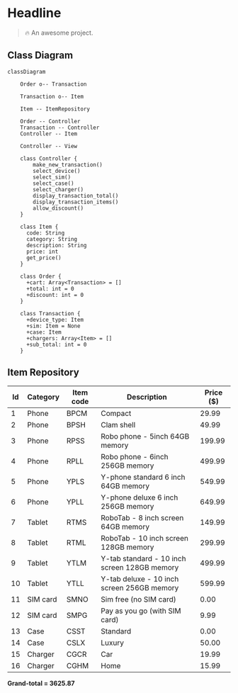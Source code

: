 # Headline

> :fire: An awesome project.

## Class Diagram

```mermaid
classDiagram
 
    Order o-- Transaction
    
    Transaction o-- Item
    
    Item -- ItemRepository
    
    Order -- Controller
    Transaction -- Controller
    Controller -- Item
    
    Controller -- View
    
    class Controller {
        make_new_transaction()
        select_device()
        select_sim()
        select_case()
        select_charger()
        display_transaction_total()
        display_transaction_items()
        allow_discount()
    }
    
    class Item {
      code: String
      category: String
      description: String
      price: int
      get_price()
    }
    
    class Order {
      +cart: Array<Transaction> = []
      +total: int = 0
      +discount: int = 0
    }
    
    class Transaction {
      +device_type: Item
      +sim: Item = None
      +case: Item
      +chargers: Array<Item> = []
      +sub_total: int = 0
    }
```

## Item Repository

| Id | Category | Item code | Description                                  | Price ($) |
|----|----------|-----------|----------------------------------------------|-----------|
| 1  | Phone    | BPCM      | Compact                                      | 29.99     |
| 2  | Phone    | BPSH      | Clam shell                                   | 49.99     |
| 3  | Phone    | RPSS      | Robo phone - 5inch 64GB memory               | 199.99    |
| 4  | Phone    | RPLL      | Robo phone - 6inch 256GB memory              | 499.99    |
| 5  | Phone    | YPLS      | Y-phone standard 6 inch 64GB memory          | 549.99    |
| 6  | Phone    | YPLL      | Y-phone deluxe 6 inch 256GB memory           | 649.99    |
| 7  | Tablet   | RTMS      | RoboTab - 8 inch screen 64GB memory          | 149.99    |
| 8  | Tablet   | RTML      | RoboTab - 10 inch screen 128GB memory        | 299.99    |
| 9  | Tablet   | YTLM      | Y-tab standard - 10 inch screen 128GB memory | 499.99    |
| 10 | Tablet   | YTLL      | Y-tab deluxe - 10 inch screen 256GB memory   | 599.99    |
| 11 | SIM card | SMNO      | Sim free (no SIM card)                       | 0.00      |
| 12 | SIM card | SMPG      | Pay as you go (with SIM card)                | 9.99      |
| 13 | Case     | CSST      | Standard                                     | 0.00      |
| 14 | Case     | CSLX      | Luxury                                       | 50.00     |
| 15 | Charger  | CGCR      | Car                                          | 19.99     |
| 16 | Charger  | CGHM      | Home                                         | 15.99     |
                
**Grand-total = 3625.87**